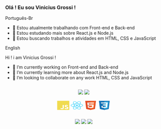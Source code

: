 ### Olá ! Eu sou Vinicius Grossi !

Português-Br

- 🔭 Estou atualmente trabalhando com Front-end e Back-end
- 🌱 Estou estudando mais sobre React.js e Node.js
- 👯 Estou buscando trabalhos e atividades em HTML, CSS e JavaScript

English

Hi ! i am Vinicius Grossi !


- 🔭 I’m currently working on Front-end and Back-end
- 🌱 I’m currently learning more about React.js and Node.js
- 👯 I’m looking to collaborate on any work HTML, CSS and JavaScript
 ##

<div align = "center">
  <ahref="http://github.com/grossi13">
  <img height="180em" src="https://github-readme-stats.vercel.app/api?username=grossi13&show_icons=true&theme=onedark&include_all_commits=true&count_private=true"/>
  <img height="180em" src="https://github-readme-stats.vercel.app/api/top-langs/?username=grossi13&layout=compact&langs_count=7&theme=onedark"/>
</diiv>
<div style="display: inline_block"><br>
  <img align="center" alt="Rafa-Js" height="30" width="40" src="https://raw.githubusercontent.com/devicons/devicon/master/icons/javascript/javascript-plain.svg">
  <img align="center" alt="Rafa-React" height="30" width="40" src="https://raw.githubusercontent.com/devicons/devicon/master/icons/react/react-original.svg">
  <img align="center" alt="Rafa-HTML" height="30" width="40" src="https://raw.githubusercontent.com/devicons/devicon/master/icons/html5/html5-original.svg">
  <img align="center" alt="Rafa-CSS" height="30" width="40" src="https://raw.githubusercontent.com/devicons/devicon/master/icons/css3/css3-original.svg">
  
</div>

  ##
  <div>
   <a href = "mailto:viniciustgrossi@gmail.com"><img src="https://img.shields.io/badge/-Gmail-%23333?style=for-the-badge&logo=gmail&logoColor=white" target="_blank"></a>
   <a href="https://www.linkedin.com/in/vinicius-theodoro-grossi-13a6ba215/" target="_blank"><img src="https://img.shields.io/badge/-LinkedIn-%230077B5?style=for-the-badge&logo=linkedin&logoColor=white" target="_blank"></a> 
    <a href = "https://twitter.com/Vini_Grossi"><img src = "https://img.shields.io/badge/Twitter-1DA1F2?style=for-the-badge&logo=twitter&logoColor=white" target = "_blank"></a>
  </div>
  
